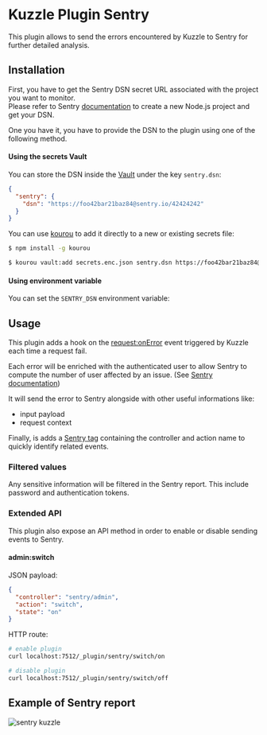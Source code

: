 # Kuzzle Plugin Sentry

This plugin allows to send the errors encountered by Kuzzle to Sentry for further detailed analysis.

## Installation

First, you have to get the Sentry DSN secret URL associated with the project you want to monitor.  
Please refer to Sentry [documentation](https://docs.sentry.io/) to create a new Node.js project and get your DSN.  

One you have it, you have to provide the DSN to the plugin using one of the following method.

#### Using the secrets Vault

You can store the DSN inside the [Vault](https://docs.kuzzle.io/core/2/guides/essentials/secrets-vault/) under the key `sentry.dsn`:

```json
{
  "sentry": {
    "dsn": "https://foo42bar21baz84@sentry.io/42424242"
  }
}
```

You can use [kourou](https://github.com/kuzzleio/kourou/#kourou-vaultadd-secrets-file-key-value) to add it directly to a new or existing secrets file:

```bash
$ npm install -g kourou

$ kourou vault:add secrets.enc.json sentry.dsn https://foo42bar21baz84@sentry.io/42424242 --vault-key vault-password
```

#### Using environment variable

You can set the `SENTRY_DSN` environment variable:

## Usage

This plugin adds a hook on the [request:onError](https://docs.kuzzle.io/core/2/plugins/guides/events/request-on-error/) event triggered by Kuzzle each time a request fail.  

Each error will be enriched with the authenticated user to allow Sentry to compute the number of user affected by an issue. (See [Sentry documentation](https://docs.sentry.io/enriching-error-data/context/?platform=javascript#capturing-the-user))

It will send the error to Sentry alongside with other useful informations like:
 - input payload
 - request context

Finally, is adds a [Sentry tag](https://docs.sentry.io/enriching-error-data/context/?platform=javascript#tagging-events) containing the controller and action name to quickly identify related events.

### Filtered values

Any sensitive information will be filtered in the Sentry report. This include password and authentication tokens.

### Extended API

This plugin also expose an API method in order to enable or disable sending events to Sentry.

#### admin:switch

JSON payload:

```json
{
  "controller": "sentry/admin",
  "action": "switch",
  "state": "on"
}
```

HTTP route:

```bash
# enable plugin
curl localhost:7512/_plugin/sentry/switch/on

# disable plugin
curl localhost:7512/_plugin/sentry/switch/off
```

## Example of Sentry report

![sentry kuzzle](sentry-kuzzle.gif)